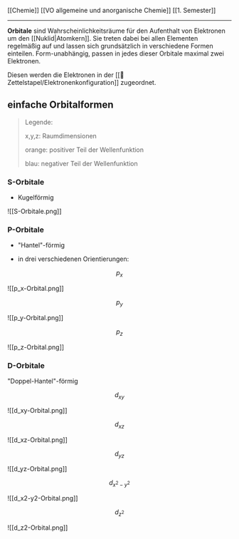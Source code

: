 [[Chemie]] [[VO allgemeine und anorganische Chemie]] [[1. Semester]]

---

**Orbitale** sind Wahrscheinlichkeitsräume für den Aufenthalt von Elektronen um den [[Nuklid|Atomkern]]. Sie treten dabei bei allen Elementen regelmäßig auf und lassen sich grundsätzlich in verschiedene Formen einteilen. Form-unabhängig, passen in jedes dieser Orbitale maximal zwei Elektronen.

Diesen werden die Elektronen in der [[📂Zettelstapel/Elektronenkonfiguration]] zugeordnet.

## einfache Orbitalformen

>Legende:
>
> x,y,z: Raumdimensionen
> 
> orange: positiver Teil der Wellenfunktion
> 
> blau: negativer Teil der Wellenfunktion

### S-Orbitale

- Kugelförmig

![[S-Orbitale.png]]

### P-Orbitale

- "Hantel"-förmig

- in drei verschiedenen Orientierungen:

$$p_x$$

![[p_x-Orbital.png]]

$$p_y$$

![[p_y-Orbital.png]]

$$p_z$$

![[p_z-Orbital.png]]  

### D-Orbitale

"Doppel-Hantel"-förmig

$$d_{xy}$$

![[d_xy-Orbital.png]] 

$$d_{xz}$$

![[d_xz-Orbital.png]]  

$$d_{yz}$$

![[d_yz-Orbital.png]]  

$$d_{x^2-y^2}$$

![[d_x2-y2-Orbital.png]]  

$$d_{z^2}$$

![[d_z2-Orbital.png]]